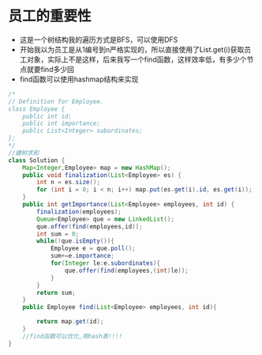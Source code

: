 # 员工的重要性

* 这是一个树结构我的遍历方式是BFS，可以使用DFS
* 开始我以为员工是从1编号到n严格实现的，所以直接使用了List.get(i)获取员工对象，实际上不是这样，后来我写一个find函数，这样效率低，有多少个节点就要find多少回
* find函数可以使用hashmap结构来实现

```java
/*
// Definition for Employee.
class Employee {
    public int id;
    public int importance;
    public List<Integer> subordinates;
};
*/
//建树求和
class Solution {
    Map<Integer,Employee> map = new HashMap();
    public void finalization(List<Employee> es) {
        int n = es.size();
        for (int i = 0; i < n; i++) map.put(es.get(i).id, es.get(i));
    }
    public int getImportance(List<Employee> employees, int id) {
        finalization(employees);
        Queue<Employee> que = new LinkedList();
        que.offer(find(employees,id));
        int sum = 0;
        while(!que.isEmpty()){
            Employee e = que.poll();
            sum+=e.importance;
            for(Integer le:e.subordinates){
                que.offer(find(employees,(int)le));
            }
        }
        return sum;
    }
    public Employee find(List<Employee> employees, int id){

        return map.get(id);
    }
    //find函数可以优化,用hash表!!!!
}
```



